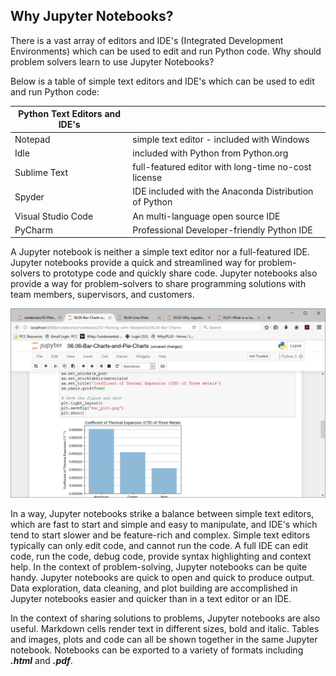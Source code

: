 
## Why Jupyter Notebooks?
There is a vast array of editors and IDE's (Integrated Development Environments) which can be used to edit and run Python code. Why should problem solvers learn to use Jupyter Notebooks? 
 
Below is a table of simple text editors and IDE's which can be used to edit and run Python code:

 | Python Text Editors and IDE's| |
 | --- | --- |
 | Notepad | simple text editor - included with Windows |
 | Idle | included with Python from Python.org |
 | Sublime Text | full-featured editor with long-time no-cost license |
 | Spyder | IDE included with the Anaconda Distribution of Python 
 | Visual Studio Code | An multi-language open source IDE |
 | PyCharm | Professional Developer-friendly Python IDE |

 
A Jupyter notebook is neither a simple text editor nor a full-featured IDE. Jupyter notebooks provide a quick and streamlined way for problem-solvers to prototype code and quickly share code.  Jupyter notebooks also provide a way for problem-solvers to share programming solutions with team members, supervisors, and customers.

![Example Jupyter Notebook](images/jupyter_notebook_example.png)

In a way, Jupyter notebooks strike a balance between simple text editors, which are fast to start and simple and easy to manipulate, and IDE's which tend to start slower and be feature-rich and complex. Simple text editors typically can only edit code, and cannot run the code. A full IDE can edit code, run the code, debug code, provide syntax highlighting and context help.
In the context of problem-solving, Jupyter notebooks can be quite handy. Jupyter notebooks are quick to open and quick to produce output. Data exploration, data cleaning, and plot building are accomplished in Jupyter notebooks easier and quicker than in a text editor or an IDE. 

In the context of sharing solutions to problems, Jupyter notebooks are also useful. Markdown cells render text in different sizes, bold and italic. Tables and images, plots and code can all be shown together in the same Jupyter notebook. Notebooks can be exported to a variety of formats including **_.html_** and **_.pdf_**.
 

